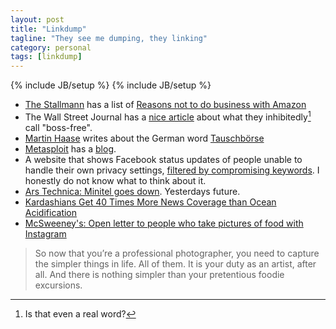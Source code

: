 ```yaml
---
layout: post
title: "Linkdump"
tagline: "They see me dumping, they linking"
category: personal
tags: [linkdump]
---
```

{% include JB/setup %}
{% include JB/setup %}

-   [The Stallmann](http://en.wikipedia.org/wiki/Richard_Stallman) has a
    list of [Reasons not to do business with
    Amazon](http://stallman.org/amazon.html)
-   The Wall Street Journal has a [nice
    article](http://online.wsj.com/article/SB10001424052702303379204577474953586383604.html)
    about what they inhibitedly[^1] call "boss-free".
-   [Martin Haase](http://en.wikipedia.org/wiki/Martin_Haase) writes
    about the German word
    [Tauschbörse](http://neusprech.org/tauschboerse/)
-   [Metasploit](http://en.wikipedia.org/wiki/Metasploit_Project) has a
    [blog](https://community.rapid7.com/community/metasploit/blog).
-   A website that shows Facebook status updates of people unable to
    handle their own privacy settings, [filtered by compromising
    keywords](http://www.weknowwhatyouredoing.com/). I honestly do not
    know what to think about it.
-   [Ars Technica: Minitel goes
    down](http://arstechnica.com/gadgets/2012/06/minitel-frances-precursor-to-the-web-to-go-dark-on-june-30/).
    Yesterdays future.
-   [Kardashians Get 40 Times More News Coverage than Ocean
    Acidification](http://ecowatch.org/2012/kardashians/)
-   [McSweeney's: Open letter to people who take pictures of food with
    Instagram](http://www.mcsweeneys.net/articles/an-open-letter-to-people-who-take-pictures-of-food-with-instagram)

> So now that you’re a professional photographer, you need to capture
> the simpler things in life. All of them. It is your duty as an artist,
> after all. And there is nothing simpler than your pretentious foodie
> excursions.

[^1]: Is that even a real word?
